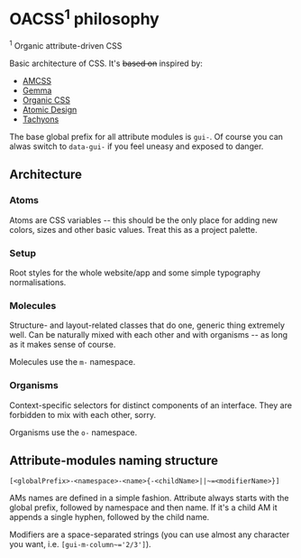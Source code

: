 # OACSS<sup>1</sup> philosophy

<sup>1</sup> Organic attribute-driven CSS

Basic architecture of CSS. It's ~~based on~~ inspired by:

- [AMCSS](https://amcss.github.io/)
- [Gemma](https://github.com/colepeters/gemma)
- [Organic CSS](http://krasimir.github.io/organic-css/)
- [Atomic Design](http://demo.patternlab.io)
- [Tachyons](http://tachyons.io/)

The base global prefix for all attribute modules is `gui-`. Of course you can
alwas switch to `data-gui-` if you feel uneasy and exposed to danger.


## Architecture


### Atoms

Atoms are CSS variables -- this should be the only place for adding new colors,
sizes and other basic values. Treat this as a project palette.


### Setup

Root styles for the whole website/app and some simple typography normalisations.


### Molecules

Structure- and layout-related classes that do one, generic thing extremely well.
Can be naturally mixed with each other and with organisms -- as long as it makes
sense of course.

Molecules use the `m-` namespace.


### Organisms

Context-specific selectors for distinct components of an interface. They are
forbidden to mix with each other, sorry.

Organisms use the `o-` namespace.


## Attribute-modules naming structure

```
[<globalPrefix>-<namespace>-<name>{-<childName>||~=<modifierName>}]
```

AMs names are defined in a simple fashion. Attribute always starts with the
global prefix, followed by namespace and then name. If it's a child AM it
appends a single hyphen, followed by the child name.

Modifiers are a space-separated strings (you can use almost any character you
want, i.e. `[gui-m-column~='2/3']`).
